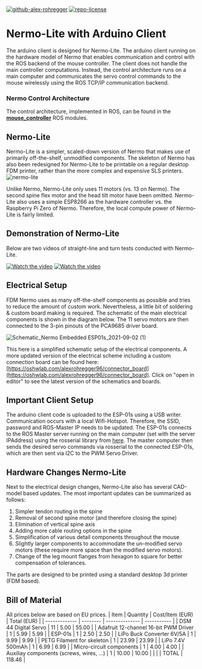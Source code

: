 [![github-alex-rohregger](https://img.shields.io/badge/github-arohr-green.svg)](https://github.com/a-rohr) 
[![repo-license](https://img.shields.io/github/license/a-rohr/nermo_lite_arduino_client)](https://tldrlegal.com/license/mit-license)
# Nermo-Lite with Arduino Client
The arduino client is designed for Nermo-Lite. The arduino client running on the hardware model of Nermo that enables communication and control with the ROS backend of the mouse controller. The client does not handle the main controller computations. Instead, the control architecture runs on a main computer and communicates the servo control commands to the mouse wirelessly using the ROS TCP/IP communication backend.

### Nermo Control Architecture
The control architecture, implemented in ROS, can be found in the **[mouse_controller](https://github.com/a-rohr/nermo_compliant_robot_mouse)** ROS modules.

## Nermo-Lite
Nermo-Lite is a simpler, scaled-down version of Nermo that makes use of primarily off-the-shelf, unmodified components. The skeleton of Nermo has also been redesigned for Nermo-Lite to be printable on a regular desktop FDM printer, rather than the more complex and expensive SLS printers. 
![nermo-lite](https://user-images.githubusercontent.com/46085397/147863006-0376eea8-847f-4a26-bc2b-d0237f4897b4.png)

Unlike Nermo, Nermo-Lite only uses 11 motors (vs. 13 on Nermo). The second spine flex motor and the head tilt motor have been omitted. Nermo-Lite also uses a simple ESP8266 as the hardware controller vs. the Raspberry Pi Zero of Nermo. Therefore, the local compute power of Nermo-Lite is fairly limited.

## Demonstration of Nermo-Lite
Below are two videos of straight-line and turn tests conducted with Nermo-Lite.

[![Watch the video](https://img.youtube.com/vi/fbacgO9nQ_g/hqdefault.jpg)](https://youtu.be/fbacgO9nQ_g)
[![Watch the video](https://img.youtube.com/vi/G1PTgjxwv2s/hqdefault.jpg)](https://youtu.be/G1PTgjxwv2s)


## Electrical Setup
FDM Nermo uses as many off-the-shelf components as possible and tries to reduce the amount of custom work. Nevertheless, a little bit of soldering & custom board making is required. The schematic of the main electrical components is shown in the diagram below. The 11 servo motors are then connected to the 3-pin pinouts of the PCA9685 driver board. 

![Schematic_Nermo Embedded ESP01s_2021-09-02 (1)](https://user-images.githubusercontent.com/46085397/147862978-67376865-afab-4087-813f-676dcc587800.png)

This here is a simplified schematic setup of the electrical components. A more updated version of the electrical scheme including a custom connection board can be found here: [https://oshwlab.com/alexrohregger96/connector_board](https://oshwlab.com/alexrohregger96/connector_board). Click on "open in editor" to see the latest version of the schematics and boards.

## Important Client Setup

The arduino client code is uploaded to the ESP-01s using a USB writer. Communication occurs with a local Wifi-Hotspot. Therefore, the SSID, password and ROS-Master IP needs to be updated. The ESP-01s connects to the ROS Master server running on the main computer (set with the server IPAddress) using the rosserial library from [here](http://wiki.ros.org/rosserial). The master computer then sends the desired servo commands via rosserial to the connected ESP-01s, which are then sent via I2C to the PWM Servo Driver. 

## Hardware Changes Nermo-Lite
Next to the electrical design changes, Nermo-Lite also has several CAD-model based updates. The most important updates can be summarized as follows:

1. Simpler tendon routing in the spine
2. Removal of second spine motor (and therefore closing the spine)
3. Elimination of vertical spine axis
4. Adding more cable routing options in the spine
5. Simplification of various detail components throughout the mouse
6. Slightly larger components to accommodate the un-modified servo motors (these require more space than the modified servo motors).
7. Change of the leg mount flanges from hexagon to square for better compensation of tolerances.

The parts are designed to be printed using a standard desktop 3d printer (FDM based).

## Bill of Material
All prices below are based on EU prices. 
|       Item                               | Quantity | Cost/Item (EUR) | Total (EUR) |
| -------------                            | -------- | --------------  | ----------- |
| DSM 44 Digital Servo                     |    11    |        5.00     |    55.00    | 
| Adafruit 12-channel 16-bit PWM Driver    |     1    |        5.99     |     5.99    |
| ESP-01s                                  |     1    |        2.50     |     2.50    |
| LiPo Buck Converter 6V/5A                |     1    |        9.99     |     9.99    |
| PETG Filament for skeleton               |     1    |       23.99     |    23.99    |
| LiPo 7.4V 500mAh                         |     1    |        6.99     |     6.99    |
| Micro-circuit components                 |     1    |        4.00     |     4.00    |
| Auxiliay components (screws, wires, ...) |     1    |       10.00     |    10.00    |
|                                          |          |   TOTAL         |   118.46    |
